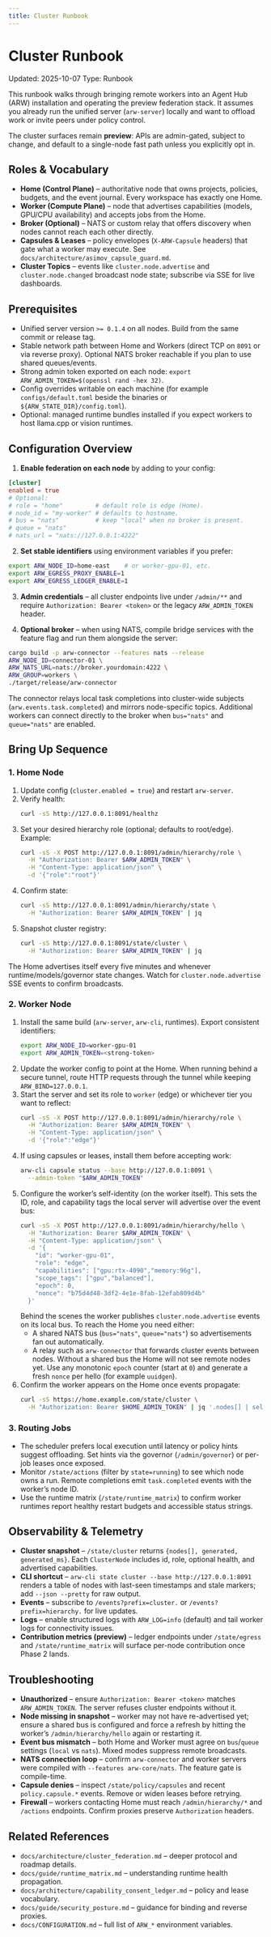 ```yaml
---
title: Cluster Runbook
---
```


# Cluster Runbook

Updated: 2025-10-07
Type: Runbook

This runbook walks through bringing remote workers into an Agent Hub (ARW) installation and operating the preview federation stack. It assumes you already run the unified server (`arw-server`) locally and want to offload work or invite peers under policy control.

The cluster surfaces remain **preview**: APIs are admin-gated, subject to change, and default to a single-node fast path unless you explicitly opt in.

## Roles & Vocabulary
- **Home (Control Plane)** – authoritative node that owns projects, policies, budgets, and the event journal. Every workspace has exactly one Home.
- **Worker (Compute Plane)** – node that advertises capabilities (models, GPU/CPU availability) and accepts jobs from the Home.
- **Broker (Optional)** – NATS or custom relay that offers discovery when nodes cannot reach each other directly.
- **Capsules & Leases** – policy envelopes (`X-ARW-Capsule` headers) that gate what a worker may execute. See `docs/architecture/asimov_capsule_guard.md`.
- **Cluster Topics** – events like `cluster.node.advertise` and `cluster.node.changed` broadcast node state; subscribe via SSE for live dashboards.

## Prerequisites
- Unified server version `>= 0.1.4` on all nodes. Build from the same commit or release tag.
- Stable network path between Home and Workers (direct TCP on `8091` or via reverse proxy). Optional NATS broker reachable if you plan to use shared queues/events.
- Strong admin token exported on each node: `export ARW_ADMIN_TOKEN=$(openssl rand -hex 32)`.
- Config overrides writable on each machine (for example `configs/default.toml` beside the binaries or `${ARW_STATE_DIR}/config.toml`).
- Optional: managed runtime bundles installed if you expect workers to host llama.cpp or vision runtimes.

## Configuration Overview

1. **Enable federation on each node** by adding to your config:

```toml
[cluster]
enabled = true
# Optional:
# role = "home"         # default role is edge (Home).
# node_id = "my-worker" # defaults to hostname.
# bus = "nats"          # keep "local" when no broker is present.
# queue = "nats"
# nats_url = "nats://127.0.0.1:4222"
```

2. **Set stable identifiers** using environment variables if you prefer:

```bash
export ARW_NODE_ID=home-east    # or worker-gpu-01, etc.
export ARW_EGRESS_PROXY_ENABLE=1
export ARW_EGRESS_LEDGER_ENABLE=1
```

3. **Admin credentials** – all cluster endpoints live under `/admin/**` and require `Authorization: Bearer <token>` or the legacy `ARW_ADMIN_TOKEN` header.

4. **Optional broker** – when using NATS, compile bridge services with the feature flag and run them alongside the server:

```bash
cargo build -p arw-connector --features nats --release
ARW_NODE_ID=connector-01 \
ARW_NATS_URL=nats://broker.yourdomain:4222 \
ARW_GROUP=workers \
./target/release/arw-connector
```

The connector relays local task completions into cluster-wide subjects (`arw.events.task.completed`) and mirrors node-specific topics. Additional workers can connect directly to the broker when `bus="nats"` and `queue="nats"` are enabled.

## Bring Up Sequence

### 1. Home Node
1. Update config (`cluster.enabled = true`) and restart `arw-server`.
2. Verify health:
   ```bash
   curl -sS http://127.0.0.1:8091/healthz
   ```
3. Set your desired hierarchy role (optional; defaults to root/edge). Example:
   ```bash
   curl -sS -X POST http://127.0.0.1:8091/admin/hierarchy/role \
     -H "Authorization: Bearer $ARW_ADMIN_TOKEN" \
     -H "Content-Type: application/json" \
     -d '{"role":"root"}'
   ```
4. Confirm state:
   ```bash
   curl -sS http://127.0.0.1:8091/admin/hierarchy/state \
     -H "Authorization: Bearer $ARW_ADMIN_TOKEN" | jq
   ```
5. Snapshot cluster registry:
   ```bash
   curl -sS http://127.0.0.1:8091/state/cluster \
     -H "Authorization: Bearer $ARW_ADMIN_TOKEN" | jq
   ```

The Home advertises itself every five minutes and whenever runtime/models/governor state changes. Watch for `cluster.node.advertise` SSE events to confirm broadcasts.

### 2. Worker Node
1. Install the same build (`arw-server`, `arw-cli`, runtimes). Export consistent identifiers:
   ```bash
   export ARW_NODE_ID=worker-gpu-01
   export ARW_ADMIN_TOKEN=<strong-token>
   ```
2. Update the worker config to point at the Home. When running behind a secure tunnel, route HTTP requests through the tunnel while keeping `ARW_BIND=127.0.0.1`.
3. Start the server and set its role to `worker` (edge) or whichever tier you want to reflect:
   ```bash
   curl -sS -X POST http://127.0.0.1:8091/admin/hierarchy/role \
     -H "Authorization: Bearer $ARW_ADMIN_TOKEN" \
     -H "Content-Type: application/json" \
     -d '{"role":"edge"}'
   ```
4. If using capsules or leases, install them before accepting work:
   ```bash
   arw-cli capsule status --base http://127.0.0.1:8091 \
     --admin-token "$ARW_ADMIN_TOKEN"
   ```
5. Configure the worker’s self-identity (on the worker itself). This sets the ID, role, and capability tags the local server will advertise over the event bus:
   ```bash
   curl -sS -X POST http://127.0.0.1:8091/admin/hierarchy/hello \
     -H "Authorization: Bearer $ARW_ADMIN_TOKEN" \
     -H "Content-Type: application/json" \
     -d '{
       "id": "worker-gpu-01",
       "role": "edge",
       "capabilities": ["gpu:rtx-4090","memory:96g"],
       "scope_tags": ["gpu","balanced"],
       "epoch": 0,
       "nonce": "b75d4d48-3df2-4e1e-8fab-12efab809d4b"
     }'
   ```
   Behind the scenes the worker publishes `cluster.node.advertise` events on its local bus. To reach the Home you need either:
   - A shared NATS bus (`bus="nats"`, `queue="nats"`) so advertisements fan out automatically.
   - A relay such as `arw-connector` that forwards cluster events between nodes.
   Without a shared bus the Home will not see remote nodes yet.
   Use any monotonic `epoch` counter (start at `0`) and generate a fresh `nonce` per hello (for example `uuidgen`).
6. Confirm the worker appears on the Home once events propagate:
   ```bash
   curl -sS https://home.example.com/state/cluster \
     -H "Authorization: Bearer $HOME_ADMIN_TOKEN" | jq '.nodes[] | select(.id=="worker-gpu-01")'
   ```

### 3. Routing Jobs
- The scheduler prefers local execution until latency or policy hints suggest offloading. Set hints via the governor (`/admin/governor`) or per-job leases once exposed.
- Monitor `/state/actions` (filter by `state=running`) to see which node owns a run. Remote completions emit `task.completed` events with the worker’s node ID.
- Use the runtime matrix (`/state/runtime_matrix`) to confirm worker runtimes report healthy restart budgets and accessible status strings.

## Observability & Telemetry
- **Cluster snapshot** – `/state/cluster` returns `{nodes[], generated, generated_ms}`. Each `ClusterNode` includes id, role, optional health, and advertised capabilities.
- **CLI shortcut** – `arw-cli state cluster --base http://127.0.0.1:8091` renders a table of nodes with last-seen timestamps and stale markers; add `--json --pretty` for raw output.
- **Events** – subscribe to `/events?prefix=cluster.` or `/events?prefix=hierarchy.` for live updates.
- **Logs** – enable structured logs with `ARW_LOG=info` (default) and tail worker logs for connectivity issues.
- **Contribution metrics (preview)** – ledger endpoints under `/state/egress` and `/state/runtime_matrix` will surface per-node contribution once Phase 2 lands.

## Troubleshooting
- **Unauthorized** – ensure `Authorization: Bearer <token>` matches `ARW_ADMIN_TOKEN`. The server refuses cluster endpoints without it.
- **Node missing in snapshot** – worker may not have re-advertised yet; ensure a shared bus is configured and force a refresh by hitting the worker’s `/admin/hierarchy/hello` again or restarting it.
- **Event bus mismatch** – both Home and Worker must agree on `bus`/`queue` settings (`local` vs `nats`). Mixed modes suppress remote broadcasts.
- **NATS connection loop** – confirm `arw-connector` and worker servers were compiled with `--features arw-core/nats`. The feature gate is compile-time.
- **Capsule denies** – inspect `/state/policy/capsules` and recent `policy.capsule.*` events. Remove or widen leases before retrying.
- **Firewall** – workers contacting Home must reach `/admin/hierarchy/*` and `/actions` endpoints. Confirm proxies preserve `Authorization` headers.

## Related References
- `docs/architecture/cluster_federation.md` – deeper protocol and roadmap details.
- `docs/guide/runtime_matrix.md` – understanding runtime health propagation.
- `docs/architecture/capability_consent_ledger.md` – policy and lease vocabulary.
- `docs/guide/security_posture.md` – guidance for binding and reverse proxies.
- `docs/CONFIGURATION.md` – full list of `ARW_*` environment variables.
